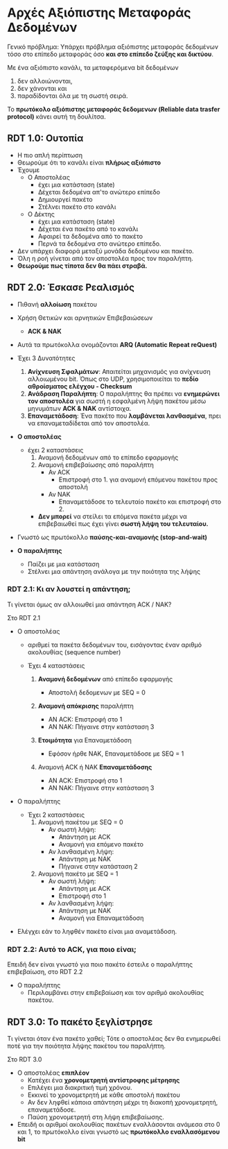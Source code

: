 # Αρχές Αξιόπιστης Μεταφοράς Δεδομένων

Γενικό πρόβλημα: Υπάρχει πρόβλημα αξιόπιστης μεταφοράς δεδομένων τόσο στο επίπεδο μεταφοράς όσο **και στο επίπεδο ζεύξης και δικτύου**.

Με ένα αξιόπιστο κανάλι, τα μεταφερόμενα bit δεδομένων 
1. δεν αλλοιώνονται,
2. δεν χάνονται και
3. παραδίδονται όλα  με τη σωστή σειρά.

Το **πρωτόκολο αξιόπιστης μεταφοράς δεδομενων (Reliable data trasfer protocol)** κάνει αυτή τη δουλίτσα.

## RDT 1.0: Ουτοπία

- Η πιο απλή περίπτωση
- Θεωρούμε ότι το κανάλι είναι **πλήρως αξιόπιστο** 
- Έχουμε 
  - Ο Αποστολέας
    - έχει μια κατάσταση (state)
    - Δέχεται δεδομένα απ'το ανώτερο επίπεδο
    - Δημιουργεί πακέτο
    - Στέλνει πακέτο στο κανάλι
  - Ο Δέκτης
    - έχει μια κατάσταση (state)
    - Δέχεται ένα πακέτο από το κανάλι
    - Αφαιρεί τα δεδομένα από το πακέτο
    - Περνά τα δεδομένα στο ανώτερο επίπεδο.
- Δεν υπάρχει διαφορά μεταξύ μονάδα δεδομένου και πακέτο. 
- Όλη η ροή γίνεται από τον αποστολέα προς τον παραλήπτη.
- **Θεωρούμε πως τίποτα δεν θα πάει στραβά.**

## RDT 2.0: Έσκασε Ρεαλισμός

- Πιθανή **αλλοίωση** πακέτου


- Χρήση Θετικών και αρνητικών Επιβεβαιώσεων
  - **ACK & NAK**
- Αυτά τα πρωτόκολλα ονομάζονται **ARQ (Automatic Repeat reQuest)**
- Έχει 3 Δυνατότητες
  1. **Ανίχνευση Σφαλμάτων**: Απαιτείται μηχανισμός για ανίχνευση αλλοιωμένου bit. Όπως στο UDP, χρησιμοποιείται το **πεδίο αθροίσματος ελέγχου - Checksum**
  2. **Ανάδραση Παραλήπτη**: Ο παραλήπτης θα πρέπει να **ενημερώνει τον αποστολέα** για σωστή η εσφαλμένη λήψη πακέτου μέσω μηνυμάτων **ACK & NAK** αντίστοιχα.
  3. **Επαναμετάδοση**: Ένα πακέτο που **λαμβάνεται λανθασμένα**, πρει να επαναμεταδίδεται από τον αποστολέα. 
- **Ο αποστολέας**
  - έχει 2 καταστάσεις
    1. Αναμονή δεδομένων από το επίπεδο εφαρμογής
    2. Αναμονή επιβεβαίωσης από παραλήπτη
       - Αν ACK
         - Επιστροφή στο 1. για αναμονή επόμενου πακέτου προς αποστολή
       - Αν NAK
          - Επαναμετάδοσε το τελευταίο πακέτο και επιστροφή στο 2.
     - **Δεν μπορεί** να στείλει τα επόμενα πακέτα μέχρι να επιβεβαιωθεί πως έχει γίνει **σωστή λήψη του τελευταίου.**
- Γνωστό ως πρωτόκολλο **παύσης-και-αναμονής (stop-and-wait)**
- **Ο παραλήπτης**
  - Παίζει με μια κατάσταση
  - Στέλνει μια απάντηση ανάλογα με την ποιότητα της λήψης
  

### RDT 2.1: Κι αν λουστεί η απάντηση; 
Τι γίνεται όμως αν αλλοιωθεί μια απάντηση ACK / NAK?

Στο RDT 2.1
- Ο αποστολέας
  - αριθμεί τα πακέτα δεδομένων του, εισάγοντας έναν αριθμό ακολουθίας (sequence number)

  - Έχει 4 καταστάσεις

    1. **Αναμονή δεδομένων** από επίπεδο εφαρμογής
       - Αποστολή δεδομενων με SEQ = 0 

    2.  **Αναμονή απόκρισης** παραλήπτη
        - ΑΝ ACK: Επιστροφή στο 1
        - ΑΝ NAK: Πήγαινε στην κατάσταση 3

    3. **Ετοιμότητα** για Επαναμετάδοση
       - Εφόσον ήρθε NAK, Επαναμετάδοσε με SEQ = 1 

    4. Αναμονή ACK ή NAK **Επαναμετάδοσης** 
        - ΑΝ ACK: Επιστροφή στο 1
        - ΑΝ NAK: Πήγαινε στην κατάσταση 3

- Ο παραλήπτης
  - Έχει 2 καταστάσεις
    1. Αναμονή πακέτου με SEQ = 0
       - Αν σωστή λήψη: 
         - Απάντηση με ACK
         - Αναμονή για επόμενο πακέτο 
       - Αν λανθασμένη λήψη: 
         - Απάντηση με NAK
         - Πήγαινε στην κατάσταση 2
    2. Αναμονή πακέτο με SEQ = 1
       - Αν σωστή λήψη:
         - Απάντηση με ACK
         - Επιστροφή στο 1
       - Αν λανθασμένη λήψη:
         - Απάντηση με ΝΑΚ
         - Αναμονή για Επαναμετάδοση
- Ελέγχει εάν το ληφθέν πακέτο είναι μια αναμετάδοση.

### RDT 2.2: Αυτό το ACK, για ποιο είναι;

Επειδή δεν είναι γνωστό για ποιο πακέτο έστειλε ο παραλήπτης επιβεβαίωση, στο RDT 2.2
- Ο παραλήπτης
  - Περιλαμβάνει στην επιβεβαίωση και τον αριθμό ακολουθίας πακέτου.

## RDT 3.0: Το πακέτο ξεγλίστρησε

Τι γίνεται όταν ένα πακέτο χαθεί; Τότε ο αποστολέας δεν θα ενημερωθεί ποτέ για την ποιότητα λήψης πακέτου του παραλήπτη.

Στο RDT 3.0
- Ο αποστολέας **επιπλέον**
  - Κατέχει ένα **χρονομετρητή αντίστροφης μέτρησης**
  - Επιλέγει μια διακριτική τιμή χρόνου.
  - Εκκινεί το χρονομετρητή με κάθε αποστολή πακέτου
  - Αν δεν ληφθεί κάποια απάντηση μέχρι τη διακοπή χρονομετρητή, επαναμετάδοσε.
  - Παύση χρονομετρητή στη λήψη επιβεβαίωσης.
- Επειδή οι αριθμοί ακολουθίας πακέτων εναλλάσονται ανάμεσα στο 0 και 1, το πρωτόκολλο είναι γνωστό ως **πρωτόκολλο εναλλασόμενου bit**